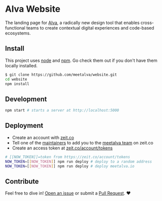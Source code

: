 # Alva Website
The landing page for [Alva](https://github.com/meetalva/alva), a radically new design tool that enables cross-functional teams to create contextual digital experiences and code-based ecosystems.


## Install

This project uses [node](http://nodejs.org) and [npm](https://npmjs.com). Go check them out if you don't have them locally installed.


```sh
$ git clone https://github.com/meetalva/website.git
cd website
npm install
```

## Development

```sh
npm start # starts a server at http://localhost:5000
```

## Deployment

* Create an account with [zeit.co](https://zeit.co/)
* Tell one of the [maintainers](https://github.com/orgs/meetalva/people) to add you to the [meetalva team](https://zeit.co/teams/meetalva) on zeit.co
* Create an access token at [zeit.co/account/tokens](https://zeit.co/account/tokens)

```sh
# [[NOW_TOKEN]]=token from https://zeit.co/account/tokens
NOW_TOKEN=[[NOW_TOKEN]] npm run deploy # deploy to a random address
NOW_TOKEN=[[NOW_TOKEN]] npm run deploy # deploy meetalva.io
```

## Contribute

Feel free to dive in! [Open an issue](https://github.com/meetalva/website/issues/new) or submit a [Pull Request](https://github.com/meetalva/website/pull/new/master). :heart:
